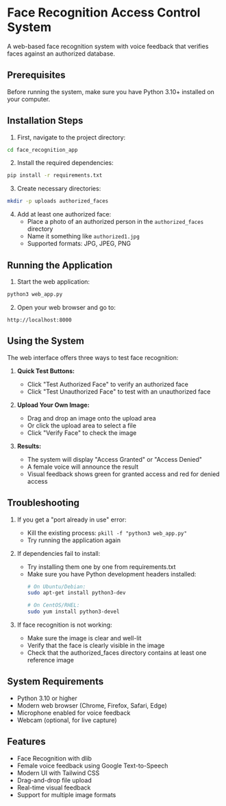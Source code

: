 # Face Recognition Access Control System

A web-based face recognition system with voice feedback that verifies faces against an authorized database.

## Prerequisites

Before running the system, make sure you have Python 3.10+ installed on your computer.

## Installation Steps

1. First, navigate to the project directory:
```bash
cd face_recognition_app
```

2. Install the required dependencies:
```bash
pip install -r requirements.txt
```

3. Create necessary directories:
```bash
mkdir -p uploads authorized_faces
```

4. Add at least one authorized face:
   - Place a photo of an authorized person in the `authorized_faces` directory
   - Name it something like `authorized1.jpg`
   - Supported formats: JPG, JPEG, PNG

## Running the Application

1. Start the web application:
```bash
python3 web_app.py
```

2. Open your web browser and go to:
```
http://localhost:8000
```

## Using the System

The web interface offers three ways to test face recognition:

1. **Quick Test Buttons:**
   - Click "Test Authorized Face" to verify an authorized face
   - Click "Test Unauthorized Face" to test with an unauthorized face

2. **Upload Your Own Image:**
   - Drag and drop an image onto the upload area
   - Or click the upload area to select a file
   - Click "Verify Face" to check the image

3. **Results:**
   - The system will display "Access Granted" or "Access Denied"
   - A female voice will announce the result
   - Visual feedback shows green for granted access and red for denied access

## Troubleshooting

1. If you get a "port already in use" error:
   - Kill the existing process: `pkill -f "python3 web_app.py"`
   - Try running the application again

2. If dependencies fail to install:
   - Try installing them one by one from requirements.txt
   - Make sure you have Python development headers installed:
     ```bash
     # On Ubuntu/Debian:
     sudo apt-get install python3-dev
     
     # On CentOS/RHEL:
     sudo yum install python3-devel
     ```

3. If face recognition is not working:
   - Make sure the image is clear and well-lit
   - Verify that the face is clearly visible in the image
   - Check that the authorized_faces directory contains at least one reference image

## System Requirements

- Python 3.10 or higher
- Modern web browser (Chrome, Firefox, Safari, Edge)
- Microphone enabled for voice feedback
- Webcam (optional, for live capture)

## Features

- Face Recognition with dlib
- Female voice feedback using Google Text-to-Speech
- Modern UI with Tailwind CSS
- Drag-and-drop file upload
- Real-time visual feedback
- Support for multiple image formats